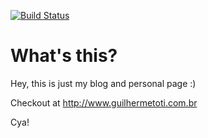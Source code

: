 [![Build Status](https://travis-ci.org/guilherme-toti/blog.svg?branch=master)](https://travis-ci.org/guilherme-toti/blog)

# What's this?

Hey, this is just my blog and personal page :)

Checkout at http://www.guilhermetoti.com.br

Cya!